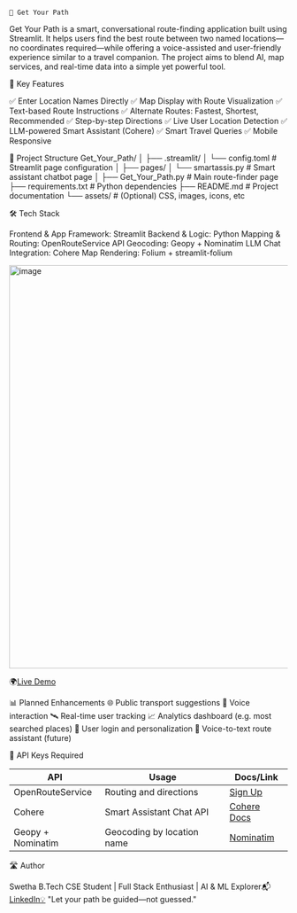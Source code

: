                                                                                       📍 Get Your Path

Get Your Path is a smart, conversational route-finding application built using Streamlit. It helps users find the best route between two named locations—no coordinates required—while offering a voice-assisted and user-friendly experience similar to a travel companion. The project aims to blend AI, map services, and real-time data into a simple yet powerful tool.

📌 Key Features

✅ Enter Location Names Directly
✅ Map Display with Route Visualization
✅ Text-based Route Instructions
✅ Alternate Routes: Fastest, Shortest, Recommended
✅ Step-by-step Directions
✅ Live User Location Detection
✅ LLM-powered Smart Assistant (Cohere)
✅ Smart Travel Queries
✅ Mobile Responsive

🏧 Project Structure
Get_Your_Path/
│
├── .streamlit/
│   └── config.toml              # Streamlit page configuration
│
├── pages/
│   └── smartassis.py            # Smart assistant chatbot page
│
├── Get_Your_Path.py            # Main route-finder page
├── requirements.txt            # Python dependencies
├── README.md                   # Project documentation
└── assets/                     # (Optional) CSS, images, icons, etc


🛠️ Tech Stack

Frontend & App Framework: Streamlit
Backend & Logic: Python
Mapping & Routing: OpenRouteService API
Geocoding: Geopy + Nominatim
LLM Chat Integration: Cohere
Map Rendering: Folium + streamlit-folium

<img width="761" height="728" alt="image" src="https://github.com/user-attachments/assets/222a513a-1aa5-4c68-a267-3c19668ee10e" />

🌍[Live Demo](https://chatbotpy-nqfg3qsjtnjmr25d4ye5uh.streamlit.app/)

📊 Planned Enhancements
🌐 Public transport suggestions
📢 Voice interaction
🛰️ Real-time user tracking
📈 Analytics dashboard (e.g. most searched places)
🔐 User login and personalization
🎤 Voice-to-text route assistant (future)

🔑 API Keys Required

| API              | Usage                        | Docs/Link                                                                 |
|------------------|------------------------------|---------------------------------------------------------------------------|
| OpenRouteService | Routing and directions       | [Sign Up](https://openrouteservice.org/dev/#/signup)                     |
| Cohere           | Smart Assistant Chat API     | [Cohere Docs](https://docs.cohere.com)                                   |
| Geopy + Nominatim| Geocoding by location name   | [Nominatim](https://nominatim.openstreetmap.org/)                        |

🛣️ Author

Swetha B.Tech CSE Student | Full Stack Enthusiast | AI & ML Explorer📬 
[LinkedIn💡](https://www.linkedin.com/in/swetha-thirunavu/)
"Let your path be guided—not guessed."





